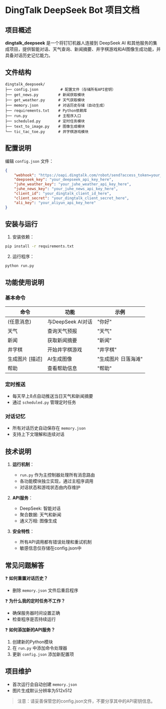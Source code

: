# DingTalk DeepSeek Bot 项目文档

## 项目概述

**dingtalk_deepseek** 是一个将钉钉机器人连接到 DeepSeek AI 和其他服务的集成项目，提供智能对话、天气查询、新闻摘要、井字棋游戏和AI图像生成功能，并具备对话历史记忆能力。

## 文件结构

```
dingtalk_deepseek/
├── config.json          # 配置文件（存储所有API密钥）
├── get_news.py         # 新闻获取模块
├── get_weather.py      # 天气获取模块
├── memory.json         # 对话历史存储（自动生成）
├── requirements.txt    # Python依赖库
├── run.py              # 主程序入口
├── scheduled.py        # 定时任务模块
├── text_to_image.py    # 图像生成模块
└── tic_tac_toe.py      # 井字棋游戏模块
```

## 配置说明

编辑 `config.json` 文件：

```json
{
    "webhook": "https://oapi.dingtalk.com/robot/send?access_token=your_dingtalk_token_here",
    "deepseek_key": "your_deepseek_api_key_here",
    "juhe_weather_key": "your_juhe_weather_api_key_here",
    "juhe_news_key": "your_juhe_news_api_key_here",
    "client_id": "your_dingtalk_client_id_here",
    "client_secret": "your_dingtalk_client_secret_here",
    "ali_key": "your_aliyun_api_key_here"
}
```

## 安装与运行

1. 安装依赖：
```bash
pip install -r requirements.txt
```

2. 运行程序：
```bash
python run.py
```

## 功能使用说明

### 基本命令

| 命令 | 功能 | 示例 |
|------|------|------|
| (任意消息) | 与DeepSeek AI对话 | "你好" |
| 天气 | 查询天气预报 | "天气" |
| 新闻 | 获取新闻摘要 | "新闻" |
| 井字棋 | 开始井字棋游戏 | "井字棋" |
| 生成图片 [描述] | AI生成图像 | "生成图片 日落海滩" |
| 帮助 | 查看帮助信息 | "帮助" |

### 定时推送
- 每天早上8点自动推送当日天气和新闻摘要
- 通过 `scheduled.py` 管理定时任务

### 对话记忆
- 所有对话历史自动保存在 `memory.json`
- 支持上下文理解和连续对话

## 技术说明

1. **运行机制**：
   - `run.py` 作为主控制器处理所有消息路由
   - 各功能模块独立实现，通过主程序调用
   - 对话状态和游戏状态由内存维护

2. **API服务**：
   - DeepSeek: 智能对话
   - 聚合数据: 天气和新闻
   - 通义万相: 图像生成

3. **安全特性**：
   - 所有API调用都有错误处理和重试机制
   - 敏感信息仅存储在config.json中

## 常见问题解答

❓ **如何重置对话历史？**
   - 删除 `memory.json` 文件后重启程序

❓ **为什么我的定时任务不工作？**
   - 确保服务器时间设置正确
   - 检查程序是否持续运行

❓ **如何添加新的API服务？**
   1. 创建新的Python模块
   2. 在 `run.py` 中添加命令处理器
   3. 更新 `config.json` 添加新配置项

## 项目维护

- 首次运行会自动创建 `memory.json`
- 图片生成默认分辨率为512x512

> 注意：请妥善保管您的config.json文件，不要分享其中的API密钥信息。